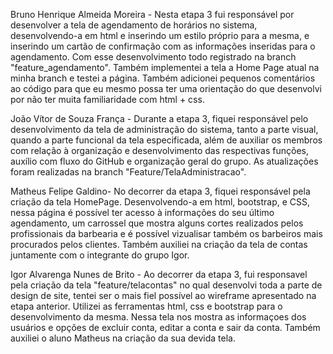 Bruno Henrique Almeida Moreira - Nesta etapa 3 fui responsável por desenvolver a tela de agendamento de horários no sistema, desenvolvendo-a em html e inserindo um estilo próprio para a mesma, e inserindo um cartão de confirmação com as informações inseridas para o agendamento. Com esse desenvolvimento todo registrado na branch "feature_agendamento". Também implementei a tela a Home Page atual na minha branch e testei a página. Também adicionei pequenos comentários ao código para que eu mesmo possa ter uma orientação do que desenvolvi por não ter muita familiaridade com html + css.

João Vítor de Souza França - Durante a etapa 3, fiquei responsável pelo desenvolvimento da tela de administração do sistema, tanto a parte visual, quando a parte funcional da tela especificada, além de auxiliar os membros com relação à organização e desenvolvimento das respectivas funções, auxílio com fluxo do GitHub e organização geral do grupo. As atualizações foram realizadas na branch "Feature/TelaAdministracao".


Matheus Felipe Galdino-   No decorrer da etapa 3, fiquei responsável pela criação da tela HomePage. Desenvolvendo-a em html, bootstrap, e CSS, nessa página é possível ter acesso à informações do seu último agendamento, um carrossel que mostra alguns cortes realizados pelos profissionais da barbearia e é possível vizualisar também os barbeiros mais procurados pelos clientes. Também auxiliei na criação da tela de contas juntamente com o integrante do grupo Igor.

Igor Alvarenga Nunes de Brito - Ao decorrer da etapa 3, fui responsavel pela criação da tela "feature/telacontas" no qual desenvolvi toda a parte de design de site, tentei ser o mais fiel possível ao wireframe apresentado na etapa anterior. Utilizei as ferramentas html, css e bootstrap para o desenvolvimento da mesma. Nessa tela nos mostra as informaçoes dos usuários e opções de excluir conta, editar a conta e sair da conta. Também auxiliei o aluno Matheus na criação da sua devida tela. 
